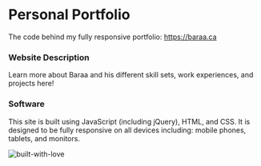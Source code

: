 # Personal Portfolio

The code behind my fully responsive portfolio: https://baraa.ca

### Website Description

Learn more about Baraa and his different skill sets, work experiences, and projects here!

### Software

This site is built using JavaScript (including jQuery), HTML, and CSS. It is designed to be fully responsive on all devices including: mobile phones, tablets, and monitors.

![built-with-love](https://forthebadge.com/images/badges/built-with-love.svg)
